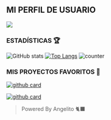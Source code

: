## MI PERFIL DE USUARIO 

<a href="https://github.com/karim-off"><img src="https://cardivo.vercel.app/api?name=Mi-perfil&description=Hola+Soy+Angelito+OFC.+Creador+de+Génesis-Bot.&image=https://telegra.ph/file/147d76ae4a30206b083ca.jpg/revision/latest?cb=20200606024545&usqp=CAU&usqp=CAU&backgroundColor=%23ecf0f1&instagram=usxr_angelito0&whatsapp=Matías_Crypto&pattern=leaf&colorPattern=%23eaeaea" /></a>

### ESTADÍSTICAS 🏆

![GitHub stats](https://github-readme-stats.vercel.app/api?username=karim-off&rank_icon=github&theme=algolia&locale=es)
[![Top Langs](https://github-readme-stats.vercel.app/api/top-langs/?username=karim-off&theme=algolia&locale=es)](https://github.com/karim-off)
![counter](https://komarev.com/ghpvc/?username=karim-off&style=flat-square&theme=algolia&locale=es)

### MIS PROYECTOS FAVORITOS 💭

<a href="https://github.com/karim-off/XiaBot-Pro">![github card](https://github-readme-stats.vercel.app/api/pin/?username=karim-off&repo=XiaBot-Pro&theme=algolia&locale=es)</a>

<a href="https://github.com/karim-off/Genesis Bot-Pro1">![github card](https://github-readme-stats.vercel.app/api/pin/?username=karim-off&repo=GenesisBot-Pro1&theme=algolia&locale=es)</a>



> Powered By Angelito 🐈‍⬛